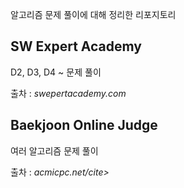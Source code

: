 알고리즘 문제 풀이에 대해 정리한 리포지토리

## SW Expert Academy

D2, D3, D4 ~ 문제 풀이

출차 : <cite>swepertacademy.com</cite>

## Baekjoon Online Judge

여러 알고리즘 문제 풀이

출차 : <cite>acmicpc.net/cite>
